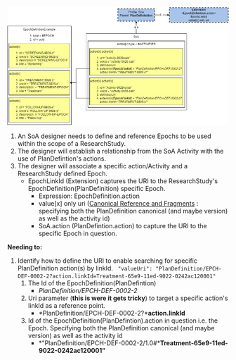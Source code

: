<center><img src="SoA-Action.Extesion-EpochLinkId.jpg"/></center>


1. An SoA designer needs to define and reference Epochs to be used within the scope of a ResearchStudy.
2. The designer will establish a relationship from the SoA Activity with the use of PlanDefintion's actions.
3. The designer will associate a specific action/Activity and a ResearchStudy defined Epoch. 
   * EpochLinkId (Extension) captures the URI to the ResearchStudy's EpochDefinition(PlanDefinition) specific Epoch.
	   * Expression: EpochDefinition.action
	   * value[x] only uri ([Canonical Reference and Fragments](https://build.fhir.org/references.html#canonical-fragments) : specifying both the PlanDefinition canonical (and maybe version) as well as the activity id)
	   * SoA.action (PlanDefintion.action) to capture the URI to the specific Epoch in question.
  
**Needing to:**
1. Identify how to define the URI to enable searching for specific PlanDefinition action(s) by linkId.
   ``` "valueUri": "PlanDefinition/EPCH-DEF-0002-2?action.linkId=Treatment-65e9-11ed-9022-0242ac120001"```
   1. The Id of the EpochDefinition(PlanDefintion)
		 * *PlanDefinition/EPCH-DEF-0002-2*
    2.  Uri parameter (**this is were it gets tricky**) to target a specific action's linkId as a reference point.
          *  *PlanDefinition/EPCH-DEF-0002-2?***action.linkId**
    3. Id of the EpochDefinition(PlanDefintion).action in question i.e. the Epoch. Specifying both the PlanDefinition canonical (and maybe version) as well as the activity id
         *  *"PlanDefinition/EPCH-DEF-0002-2/1.0#***Treatment-65e9-11ed-9022-0242ac120001"**
